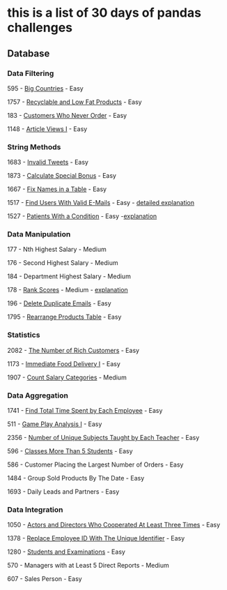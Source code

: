 # this is a list of 30 days of pandas challenges


## Database

### Data Filtering


595 - [Big Countries](https://leetcode.com/problems/big-countries/?envType=study-plan-v2&envId=30-days-of-pandas&lang=pythondata) - Easy

1757 - [Recyclable and Low Fat Products](https://leetcode.com/problems/recyclable-and-low-fat-products/?envType=study-plan-v2&envId=30-days-of-pandas&lang=pythondata) - Easy

183 - [Customers Who Never Order](https://leetcode.com/problems/customers-who-never-order/?envType=study-plan-v2&envId=30-days-of-pandas&lang=pythondata) - Easy

1148 - [Article Views I](https://leetcode.com/problems/article-views-i/?envType=study-plan-v2&envId=30-days-of-pandas&lang=pythondata) - Easy



### String Methods

1683 - [Invalid Tweets](https://leetcode.com/problems/invalid-tweets/submissions/?envType=study-plan-v2&envId=30-days-of-pandas&lang=pythondata) - Easy

1873 - [Calculate Special Bonus](https://leetcode.com/problems/calculate-special-bonus/?envType=study-plan-v2&envId=30-days-of-pandas&lang=pythondata) - Easy

1667 - [Fix Names in a Table](https://leetcode.com/problems/fix-names-in-a-table/submissions/?envType=study-plan-v2&envId=30-days-of-pandas&lang=pythondata) - Easy


1517 - [Find Users With Valid E-Mails](https://leetcode.com/problems/find-users-with-valid-e-mails/submissions/?envType=study-plan-v2&envId=30-days-of-pandas&lang=pythondata) - Easy - [detailed explanation](https://leetcode.com/problems/find-users-with-valid-e-mails/solutions/3853585/regex-explained-pandas-mysql-an-effortless-and-simple-approach-with-comments/?envType=study-plan-v2&envId=30-days-of-pandas&lang=pythondata) 

1527 - [Patients With a Condition](https://leetcode.com/problems/patients-with-a-condition/description/?envType=study-plan-v2&envId=30-days-of-pandas&lang=pythondata) - Easy -[explanation](https://leetcode.com/problems/patients-with-a-condition/solutions/3853981/pandas-mysql-an-effortless-and-simple-approach-with-comments-and-explanation/?envType=study-plan-v2&envId=30-days-of-pandas&lang=pythondata)


### Data Manipulation


177 - Nth Highest Salary - Medium

176 - Second Highest Salary - Medium

184 - Department Highest Salary - Medium

178 - [Rank Scores](https://leetcode.com/problems/rank-scores/description/?envType=study-plan-v2&envId=30-days-of-pandas&lang=pythondata) - Medium - [explanation](https://leetcode.com/problems/rank-scores/solutions/3861595/pandas-simple-2-step-approach-additional-knowledge-at-the-end/?envType=study-plan-v2&envId=30-days-of-pandas&lang=pythondata)

196 - [Delete Duplicate Emails](https://leetcode.com/problems/delete-duplicate-emails/submissions/?envType=study-plan-v2&envId=30-days-of-pandas&lang=pythondata) - Easy

1795 - [Rearrange Products Table](https://leetcode.com/problems/rearrange-products-table/description/?envType=study-plan-v2&envId=30-days-of-pandas&lang=pythondata) - Easy


### Statistics


2082 - [The Number of Rich Customers](https://leetcode.com/problems/the-number-of-rich-customers/submissions/?envType=study-plan-v2&envId=30-days-of-pandas&lang=pythondata) - Easy

1173 - [Immediate Food Delivery I](https://leetcode.com/problems/immediate-food-delivery-i/description/?envType=study-plan-v2&envId=30-days-of-pandas&lang=pythondata) - Easy

1907 - [Count Salary Categories](https://leetcode.com/problems/count-salary-categories/description/?envType=study-plan-v2&envId=30-days-of-pandas&lang=pythondata) - Medium



### Data Aggregation

1741 - [Find Total Time Spent by Each Employee](https://leetcode.com/problems/find-total-time-spent-by-each-employee/description/?envType=study-plan-v2&envId=30-days-of-pandas&lang=pythondata) - Easy

511 - [Game Play Analysis I](https://leetcode.com/problems/game-play-analysis-i/description/?envType=study-plan-v2&envId=30-days-of-pandas&lang=pythondata) - Easy

2356 - [Number of Unique Subjects Taught by Each Teacher](https://leetcode.com/problems/number-of-unique-subjects-taught-by-each-teacher/?envType=study-plan-v2&envId=30-days-of-pandas&lang=pythondata) - Easy

596 - [Classes More Than 5 Students](https://leetcode.com/problems/classes-more-than-5-students/description/?envType=study-plan-v2&envId=30-days-of-pandas&lang=pythondata) - Easy

586 - Customer Placing the Largest Number of Orders - Easy

1484 - Group Sold Products By The Date - Easy

1693 - Daily Leads and Partners - Easy



### Data Integration


1050 - [Actors and Directors Who Cooperated At Least Three Times](https://leetcode.com/problems/actors-and-directors-who-cooperated-at-least-three-times/description/?envType=study-plan-v2&envId=30-days-of-pandas&lang=pythondata) - Easy

1378 - [Replace Employee ID With The Unique Identifier](https://leetcode.com/problems/replace-employee-id-with-the-unique-identifier/description/?source=submission-noac) - Easy

1280 - [Students and Examinations](https://leetcode.com/problems/students-and-examinations/submissions/?envType=study-plan-v2&envId=30-days-of-pandas&lang=pythondata) - Easy

570 - Managers with at Least 5 Direct Reports - Medium

607 - Sales Person - Easy

